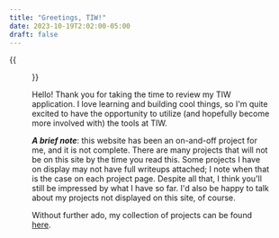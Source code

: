 ```yaml
---
title: "Greetings, TIW!"
date: 2023-10-19T2:02:00-05:00
draft: false
---
```


{{<figure src="/images/misc/tiwlogo.png" >}}

Hello! Thank you for taking the time to review my TIW application. I love learning and building cool things, so I'm quite excited to have the opportunity to utilize (and hopefully become more involved with) the tools at TIW.

***A brief note***: this website has been an on-and-off project for me, and it is not complete. There are many projects that will not be on this site by the time you read this. Some projects I have on display may not have full writeups attached; I note when that is the case on each project page. Despite all that, I think you'll still be impressed by what I have so far. I'd also be happy to talk about my projects not displayed on this site, of course.

Without further ado, my collection of projects can be found [here](/projects).